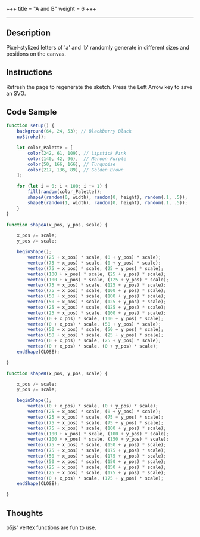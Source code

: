 +++
title = "A and B"
weight = 6
+++

<!-- Load the Library -->
<script type = "text/javascript" src = "../../scripts/libs/p5js/p5.min.js"></script>
<script type = "text/javascript" src = "../../scripts/libs/p5js/p5.svg.js"></script>

<!-- Load the Sketch -->
<script>

/*
 * Title:   A and B
 * Author:  hamzberg
 * Version: 0.1
 * Date:    6 January 2024
 *
 * Description:
 *   -
 */

function setup() {
    let c = createCanvas(600, 600, SVG);
    c.parent('processing-canvas');

    background(64, 24, 53); // Blackberry Black

    noStroke();

    let color_Palette = [
        color(242, 61, 109), // Lipstick Pink
        color(140, 42, 96),  // Maroon Purple
        color(50, 166, 166), // Turquoise
        color(217, 136, 89), // Golden Brown
    ];

    for (let i = 0; i < 100; i += 1) {

        fill(random(color_Palette));

        shapeA(random(0, width), random(0, height), random(.1, .5));
        shapeB(random(1, width), random(0, height), random(.1, .5));

    }

}

function shapeA(x_pos, y_pos, scale) {

    x_pos /= scale;
    y_pos /= scale;

    beginShape();
        vertex((25 + x_pos) * scale, (0 + y_pos) * scale);
        vertex((75 + x_pos) * scale, (0 + y_pos) * scale);
        vertex((75 + x_pos) * scale, (25 + y_pos) * scale);
        vertex((100 + x_pos) * scale, (25 + y_pos) * scale);
        vertex((100 + x_pos) * scale, (125 + y_pos) * scale);
        vertex((75 + x_pos) * scale, (125 + y_pos) * scale);
        vertex((75 + x_pos) * scale, (100 + y_pos) * scale);
        vertex((50 + x_pos) * scale, (100 + y_pos) * scale);
        vertex((50 + x_pos) * scale, (125 + y_pos) * scale);
        vertex((25 + x_pos) * scale, (125 + y_pos) * scale);
        vertex((25 + x_pos) * scale, (100 + y_pos) * scale);
        vertex((0 + x_pos) * scale, (100 + y_pos) * scale);
        vertex((0 + x_pos) * scale, (50 + y_pos) * scale);
        vertex((50 + x_pos) * scale, (50 + y_pos) * scale);
        vertex((50 + x_pos) * scale, (25 + y_pos) * scale);
        vertex((0 + x_pos) * scale, (25 + y_pos) * scale);
        vertex((0 + x_pos) * scale, (0 + y_pos) * scale);
    endShape(CLOSE);

}

function shapeB(x_pos, y_pos, scale) {

    x_pos /= scale;
    y_pos /= scale;

    beginShape();
        vertex((0 + x_pos) * scale, (0 + y_pos) * scale);
        vertex((25 + x_pos) * scale, (0 + y_pos) * scale);
        vertex((25 + x_pos) * scale, (75 + y_pos) * scale);
        vertex((75 + x_pos) * scale, (75 + y_pos) * scale);
        vertex((75 + x_pos) * scale, (100 + y_pos) * scale);
        vertex((100 + x_pos) * scale, (100 + y_pos) * scale);
        vertex((100 + x_pos) * scale, (150 + y_pos) * scale);
        vertex((75 + x_pos) * scale, (150 + y_pos) * scale);
        vertex((75 + x_pos) * scale, (175 + y_pos) * scale);
        vertex((50 + x_pos) * scale, (175 + y_pos) * scale);
        vertex((50 + x_pos) * scale, (150 + y_pos) * scale);
        vertex((25 + x_pos) * scale, (150 + y_pos) * scale);
        vertex((25 + x_pos) * scale, (175 + y_pos) * scale);
        vertex((0 + x_pos) * scale, (175 + y_pos) * scale);
    endShape(CLOSE);

}

function draw() {

    exportSVG();

}

function exportSVG() {

    if (keyCode === LEFT_ARROW) {
        save("a-and-b_" + day() + "-" + month() + "-" + year() + "_" + millis() + ".svg");
        print("SVG Downloaded");
        noLoop();
    }

}

</script>

<!-- Insert the Sketch -->
<div id="processing-canvas"></div>

<hr>

## Description

Pixel-stylized letters of 'a' and 'b' randomly generate in different sizes and positions on the canvas.

## Instructions

Refresh the page to regenerate the sketch. Press the Left Arrow key to save an SVG.

## Code Sample

```JavaScript
function setup() {
    background(64, 24, 53); // Blackberry Black
    noStroke();

    let color_Palette = [
        color(242, 61, 109), // Lipstick Pink
        color(140, 42, 96),  // Maroon Purple
        color(50, 166, 166), // Turquoise
        color(217, 136, 89), // Golden Brown
    ];

    for (let i = 0; i < 100; i += 1) {
        fill(random(color_Palette));
        shapeA(random(0, width), random(0, height), random(.1, .5));
        shapeB(random(1, width), random(0, height), random(.1, .5));
    }
}

function shapeA(x_pos, y_pos, scale) {

    x_pos /= scale;
    y_pos /= scale;

    beginShape();
        vertex((25 + x_pos) * scale, (0 + y_pos) * scale);
        vertex((75 + x_pos) * scale, (0 + y_pos) * scale);
        vertex((75 + x_pos) * scale, (25 + y_pos) * scale);
        vertex((100 + x_pos) * scale, (25 + y_pos) * scale);
        vertex((100 + x_pos) * scale, (125 + y_pos) * scale);
        vertex((75 + x_pos) * scale, (125 + y_pos) * scale);
        vertex((75 + x_pos) * scale, (100 + y_pos) * scale);
        vertex((50 + x_pos) * scale, (100 + y_pos) * scale);
        vertex((50 + x_pos) * scale, (125 + y_pos) * scale);
        vertex((25 + x_pos) * scale, (125 + y_pos) * scale);
        vertex((25 + x_pos) * scale, (100 + y_pos) * scale);
        vertex((0 + x_pos) * scale, (100 + y_pos) * scale);
        vertex((0 + x_pos) * scale, (50 + y_pos) * scale);
        vertex((50 + x_pos) * scale, (50 + y_pos) * scale);
        vertex((50 + x_pos) * scale, (25 + y_pos) * scale);
        vertex((0 + x_pos) * scale, (25 + y_pos) * scale);
        vertex((0 + x_pos) * scale, (0 + y_pos) * scale);
    endShape(CLOSE);

}

function shapeB(x_pos, y_pos, scale) {

    x_pos /= scale;
    y_pos /= scale;

    beginShape();
        vertex((0 + x_pos) * scale, (0 + y_pos) * scale);
        vertex((25 + x_pos) * scale, (0 + y_pos) * scale);
        vertex((25 + x_pos) * scale, (75 + y_pos) * scale);
        vertex((75 + x_pos) * scale, (75 + y_pos) * scale);
        vertex((75 + x_pos) * scale, (100 + y_pos) * scale);
        vertex((100 + x_pos) * scale, (100 + y_pos) * scale);
        vertex((100 + x_pos) * scale, (150 + y_pos) * scale);
        vertex((75 + x_pos) * scale, (150 + y_pos) * scale);
        vertex((75 + x_pos) * scale, (175 + y_pos) * scale);
        vertex((50 + x_pos) * scale, (175 + y_pos) * scale);
        vertex((50 + x_pos) * scale, (150 + y_pos) * scale);
        vertex((25 + x_pos) * scale, (150 + y_pos) * scale);
        vertex((25 + x_pos) * scale, (175 + y_pos) * scale);
        vertex((0 + x_pos) * scale, (175 + y_pos) * scale);
    endShape(CLOSE);

}
```
## Thoughts

p5js' vertex functions are fun to use.
